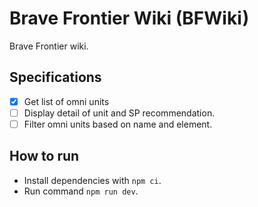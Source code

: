 # Brave Frontier Wiki (BFWiki)

Brave Frontier wiki.

## Specifications

- [x] Get list of omni units
- [ ] Display detail of unit and SP recommendation.
- [ ] Filter omni units based on name and element.

## How to run

- Install dependencies with `npm ci`.
- Run command `npm run dev`.